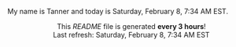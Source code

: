 My name is Tanner and today is Saturday, February 8, 7:34 AM EST.

<p align="center">This <i>README</i> file is generated <b>every 3 hours</b>!</br>Last refresh: Saturday, February 8, 7:34 AM EST<br /></p>
